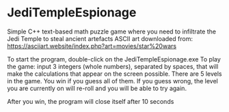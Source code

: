 # JediTempleEspionage
 Simple C++ text-based math puzzle game where you need to infiltrate the Jedi Temple to steal ancient artefacts
ASCII art downloaded from: https://asciiart.website/index.php?art=movies/star%20wars

To start the program, double-click on the JediTempleEspionage.exe
To play the game: input 3 integers (whole numbers), separated by spaces, that will make the calculations that appear on the screen possible. There are 5 levels in the game. You win if you guess all of them. If you guess wrong, the level you are currently on will re-roll and you will be able to try again. 

After you win, the program will close itself after 10 seconds
